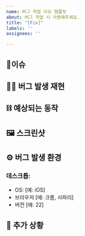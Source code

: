 ```yaml
---
name: 버그 작업 이슈 템플릿
about: 버그 작업 시 사용해주세요.
title: "[Fix]"
labels: ''
assignees: ''

---
```


## 📍이슈
<!-- 이슈에 대한 내용을 간단히 적어주세요. -->
<!-- ex) API 사용 시 버그 발생 -->


## ⛓️‍💥 버그 발생 재현 
<!-- 동작 재현 또는 스크린샷 또는 영상 -->


## ⛓️ 예상되는 동작
<!-- 예상한 상황에 대한 명확하고 간결한 설명입니다. -->


## 🖼️ 스크린샷
<!-- 해당하는 경우 문제를 설명하는 데 도움이 되는 스크린샷을 추가하세요. -->


## ⚙️ 버그 발생 환경 <!-- (다음 정보를 작성해 주세요)-->
### 데스크톱:
 - OS: [예: iOS]
 - 브라우저 [예: 크롬, 사파리]
 - 버전 [예: 22]


## 📌 추가 상황
<!-- 여기에 문제에 대한 다른 맥락을 추가하세요. -->
